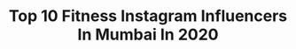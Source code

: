 ---
title: Top 10 Fitness Instagram Influencers In Mumbai In 2020
description: >-
  Find top fitness Instagram influencers in Mumbai in 2020. Most popular hashtags: #fitness #mumbai #instagood #fashion.
platform: Instagram
profiles:
  - username: "_calories_count"
    fullname: >-
      Nutrition | Health | Fitness
    location: "India"
    followers: 52074
    engagement: 303
    commentsToLikes: 0.004818
    avatar: "https://scontent-ams4-1.cdninstagram.com/v/t51.2885-19/s320x320/69413438_1240819992745914_6760334431493292032_n.jpg?_nc_ht=scontent-ams4-1.cdninstagram.com&_nc_ohc=NNvc58Q-v2MAX9qOiYS&oh=03e7009afd89a648e1d7bd883a6516c9&oe=5EBD1FAC"
    verified: false
    hashtags: "#lactoovovegetarian, #shahrukhkhan, #overnightoatsrecipe, #healthylifestyle"
  - username: "thefitvogue"
    fullname: >-
      Yash Pal Singh
    location: "India"
    followers: 21311
    engagement: 540
    commentsToLikes: 0.055832
    avatar: "https://scontent-ams4-1.cdninstagram.com/v/t51.2885-19/s320x320/84375536_189618332283515_3206259641277218816_n.jpg?_nc_ht=scontent-ams4-1.cdninstagram.com&_nc_ohc=NMlqupq_7z4AX-JWsmV&oh=f721ff9627068d8ad7429cdd5bb801de&oe=5EBC669D"
    verified: false
    hashtags: "#yashpalsgh, #coverincoffeeagain, #coffeescrub, #narendramodi"
  - username: "therinidas"
    fullname: >-
      Rini Das
    location: "India"
    followers: 66473
    engagement: 517
    commentsToLikes: 0.014251
    avatar: "https://scontent-lhr8-1.cdninstagram.com/v/t51.2885-19/s320x320/72223761_401017563907342_2641136696397135872_n.jpg?_nc_ht=scontent-lhr8-1.cdninstagram.com&_nc_ohc=dUg9ipF1s_EAX9unNpv&oh=3191c752f803f9aa4a7c5b11b586e04f&oe=5EB9609B"
    verified: false
    hashtags: "#kazoxdisney, #stopcoronav, #tryingtokeepmyselfbusy, #instaphoto"
  - username: "arunsharmaax"
    fullname: >-
      Arun Sharma
    location: "India"
    followers: 87292
    engagement: 1430
    commentsToLikes: 0.006644
    avatar: "https://scontent-lhr8-1.cdninstagram.com/v/t51.2885-19/s150x150/81709876_200019444470287_243430594489352192_n.jpg?_nc_ht=scontent-lhr8-1.cdninstagram.com&_nc_ohc=1-BFG6ASsiIAX8blWCI&oh=6dbd21da72a41932c413de827fef11f0&oe=5EBAC611"
    verified: true
    hashtags: "#roadiesauditions, #goals, #mtv, #musicfestival"
  - username: "sshubham.official"
    fullname: >-
      Shubham Sharma
    location: "India"
    followers: 24331
    engagement: 167
    commentsToLikes: 0.027836
    avatar: "https://scontent-ams4-1.cdninstagram.com/v/t51.2885-19/s320x320/89099172_217308072982991_8049503143521681408_n.jpg?_nc_ht=scontent-ams4-1.cdninstagram.com&_nc_ohc=eeJ2zJ90siAAX_Tf67-&oh=edbea35e1da0bd0a15a7f0a691fac3e9&oe=5EB72124"
    verified: false
    hashtags: "#fashion, #opareviews, #opaboy, #dogallankariyepyardiyan"
  - username: "twiinkle_star"
    fullname: >-
      TWINKLE✨ GYM WALI LADKI️️™️🧿
    location: "India"
    followers: 44569
    engagement: 608
    commentsToLikes: 0.027597
    avatar: "https://scontent-lhr8-1.cdninstagram.com/v/t51.2885-19/s320x320/33020563_601285806897004_1548954529096007680_n.jpg?_nc_ht=scontent-lhr8-1.cdninstagram.com&_nc_ohc=4i_DcouoUW0AX94oBtc&oh=f0699ecb4f261baf85a9dfa34241513d&oe=5EBA2F7C"
    verified: false
    hashtags: "#moneymaker, #twinklestar, #sohildancer, #aboutlastnight"
  - username: "jatin_sapru"
    fullname: >-
      Jatin Sapru
    location: "India"
    followers: 456120
    engagement: 769
    commentsToLikes: 0.003344
    avatar: "https://scontent-lhr8-1.cdninstagram.com/v/t51.2885-19/s320x320/59797931_846317692412429_5232765154449424384_n.jpg?_nc_ht=scontent-lhr8-1.cdninstagram.com&_nc_ohc=YRvVn1y9mLQAX9VduVX&oh=36b91043aaf3ee1b20dfa433f6dd5fc5&oe=5EBBCBDA"
    verified: true
    hashtags: "#yuvi, #viratkohli, #roadtrip, #free"
  - username: "kolhapur_survey"
    fullname: >-
      Kolhapur Survey
    location: "India"
    followers: 38585
    engagement: 670
    commentsToLikes: 0.006065
    avatar: "https://scontent-ams4-1.cdninstagram.com/v/t51.2885-19/s320x320/67150676_490367161551933_7288222737221287936_n.jpg?_nc_ht=scontent-ams4-1.cdninstagram.com&_nc_ohc=tmAr6GVMUlsAX8WW4xX&oh=1cc0d83b142d84f364b00abad12d0527&oe=5EA927D7"
    verified: false
    hashtags: "#nikonasia, #seekolhapurmyway, #bhaaratchitra, #vegetarianrecipes"
  - username: "naiya_sehgal"
    fullname: >-
      Naiya Sehgal
    location: "India"
    followers: 68876
    engagement: 116
    commentsToLikes: 0.074094
    avatar: "https://scontent-lht6-1.cdninstagram.com/v/t51.2885-19/s320x320/43425318_317764338954352_2052718768026550272_n.jpg?_nc_ht=scontent-lht6-1.cdninstagram.com&_nc_ohc=MdOnNGMhHCcAX-2JFJ1&oh=69179ac658814fbab8a647c2a39465dd&oe=5EBB9FEE"
    verified: false
    hashtags: "#partywears, #acnecure, #plixxoxpenguin2019, #winterblues"
  - username: "nishu9953"
    fullname: >-
      Nisha Jaiswal
    location: "India"
    followers: 14865
    engagement: 625
    commentsToLikes: 0.225465
    avatar: "https://scontent-ssn1-1.cdninstagram.com/v/t51.2885-19/s320x320/80860624_587809148445205_7381856941284261888_n.jpg?_nc_ht=scontent-ssn1-1.cdninstagram.com&_nc_ohc=-CVT2NpTvpYAX-Ls4hr&oh=9a2a8ea0b71e85d0ea2db7d4158c3bc1&oe=5EA4C35C"
    verified: false
    hashtags: "#safetycomes1stnow, #bloggerlifestyle, #hairstyles, #seashore"
---